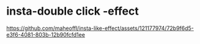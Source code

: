 # insta-double click -effect
 


https://github.com/maheoffl/insta-like-effect/assets/121177974/72b9f6d5-e3f6-4081-803b-12b90fcfd1ee

